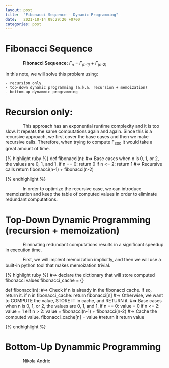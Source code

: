 ```yaml
---
layout: post
title:  "Fibonacci Sequence - Dynamic Programming"
date:   2021-10-14 09:29:20 +0700
categories: post
---
```


# Fibonacci Sequence

 &nbsp;&nbsp;&nbsp;&nbsp;&nbsp;&nbsp;&nbsp;&nbsp;&nbsp;&nbsp;&nbsp;&nbsp;&nbsp;
 **Fibonacci Sequence:** *F<sub>n</sub> = F<sub>(n-1)</sub> + F<sub>(n-2)</sub>*


 In this note, we will solve this problem using: 
 
	- recursion only
	- top-down dynamic programming (a.k.a. recursion + memoization)
	- bottom-up dynammic programming 
	
# Recursion only:

 &nbsp;&nbsp;&nbsp;&nbsp;&nbsp;&nbsp;&nbsp;&nbsp;&nbsp;&nbsp;&nbsp;&nbsp;&nbsp;
 This approach has an exponential runtime complexity and it is too slow. It repeats the same computations again and again. Since this is a recursive approach, we first cover the base cases and then we make recursive calls. Therefore, when trying to compute F<sub>300</sub> it would take a great amount of time. 
 
{% highlight ruby %}
def fibonacci(n):
    #=> Base cases when n is 0, 1, or 2, the values are 0, 1, and 1.
    if n == 0:
        return 0
    if n <= 2:
        return 1
    #=> Recursive calls
    return fibonacci(n-1) + fibonacci(n-2)

{% endhighlight %}
 
 &nbsp;&nbsp;&nbsp;&nbsp;&nbsp;&nbsp;&nbsp;&nbsp;&nbsp;&nbsp;&nbsp;&nbsp;&nbsp;
 In order to optimize the recursive case, we can introduce memoization and keep the table of computed values in order to eliminate redundant computations. 
 
# Top-Down Dynamic Programming (recursion + memoization)

 &nbsp;&nbsp;&nbsp;&nbsp;&nbsp;&nbsp;&nbsp;&nbsp;&nbsp;&nbsp;&nbsp;&nbsp;&nbsp;
 Eliminating redundant computations results in a significant speedup in execution time. 
 
 &nbsp;&nbsp;&nbsp;&nbsp;&nbsp;&nbsp;&nbsp;&nbsp;&nbsp;&nbsp;&nbsp;&nbsp;&nbsp;
 First, we will implent memoization implicitly, and then we will use a built-in python tool that makes memoization trivial.
 
{% highlight ruby %}
 #=> declare the dictionary that will store computed fibonacci values
 fibonacci_cache = {}

 def fibonacci(n):
    #=> Check if n is already in the fibonacci cache. If so, return it.
    if n in fibonacci_cache:
        return fibonacci[n]
    #=> Otherwise, we want to COMPUTE the value, STORE IT in cache, and RETURN it.
    #=> Base cases when n is 0, 1, or 2, the values are 0, 1, and 1.
    if n == 0:
        value = 0
    if n <= 2:
        value = 1
    elif n > 2:
        value = fibonacci(n-1) + fibonacci(n-2)
    #=> Cache the computed value.
    fibonacci_cache[n] = value
    #return it
    return value

{% endhighlight %}
  
 
# Bottom-Up Dynammic Programming
 
<!-- https://sites.psu.edu/symbolcodes/codehtml/#math LINK FOR SYMBOLS IN EQUATIONS -->
<!-- h<sub>&theta;</sub>(x) = &theta;<sub>o</sub> x + &theta;<sub>1</sub>x -->
 
 &nbsp;&nbsp;&nbsp;&nbsp;&nbsp;&nbsp;&nbsp;&nbsp;&nbsp;&nbsp;&nbsp;&nbsp;&nbsp;
 Nikola Andric

 
